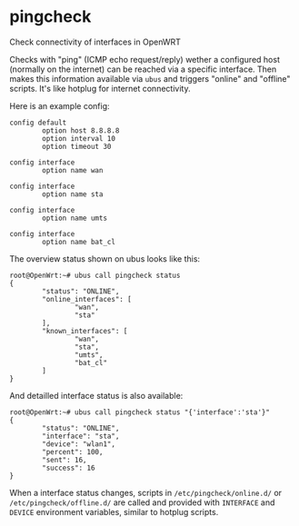 # pingcheck
Check connectivity of interfaces in OpenWRT

Checks with "ping" (ICMP echo request/reply) wether a configured host (normally on the internet) can be reached via a specific interface. Then makes this information available via `ubus` and triggers "online" and "offline" scripts. It's like hotplug for internet connectivity.

Here is an example config:

```
config default
        option host 8.8.8.8
        option interval 10
        option timeout 30

config interface
        option name wan

config interface
        option name sta

config interface
        option name umts

config interface
        option name bat_cl
```

The overview status shown on ubus looks like this:

```
root@OpenWrt:~# ubus call pingcheck status
{
        "status": "ONLINE",
        "online_interfaces": [
                "wan",
                "sta"
        ],
        "known_interfaces": [
                "wan",
                "sta",
                "umts",
                "bat_cl"
        ]
}
```

And detailled interface status is also available:

```
root@OpenWrt:~# ubus call pingcheck status "{'interface':'sta'}"
{
        "status": "ONLINE",
        "interface": "sta",
        "device": "wlan1",
        "percent": 100,
        "sent": 16,
        "success": 16
}
```

When a interface status changes, scripts in `/etc/pingcheck/online.d/` or `/etc/pingcheck/offline.d/` are called and provided with `INTERFACE` and `DEVICE` environment variables, similar to hotplug scripts.
